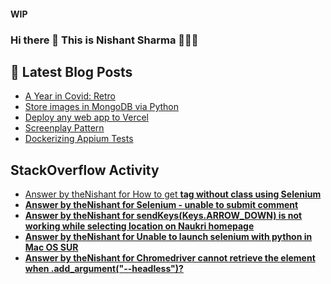 #### WIP
### Hi there 👋  This is Nishant Sharma 🧑🏼‍🎤

## 📕 Latest Blog Posts
<!-- BLOG-POST-LIST:START -->
- [A Year in Covid: Retro](https://thenishant3.medium.com/a-year-in-covid-retro-632bf6cdf1c7?source=rss-97b0bdcd7e66------2)
- [Store images in MongoDB via Python](https://dev.to/thenishant/store-images-in-mongodb-via-python-2g73)
- [Deploy any web app to Vercel](https://dev.to/thenishant/deploy-any-web-app-to-vercel-1ka8)
- [Screenplay Pattern](https://medium.com/testvagrant/screenplay-pattern-3490c7f0c23c?source=rss-97b0bdcd7e66------2)
- [Dockerizing Appium Tests](https://medium.com/testvagrant/dockerizing-appium-tests-c9696809afec?source=rss-97b0bdcd7e66------2)
<!-- BLOG-POST-LIST:END -->


## StackOverflow Activity
<!-- STACKOVERFLOW:START -->
- [Answer by theNishant for How to get <b> tag without class using Selenium](https://stackoverflow.com/questions/68115290/how-to-get-b-tag-without-class-using-selenium/68115519#68115519)
- [Answer by theNishant for Selenium - unable to submit comment](https://stackoverflow.com/questions/67662651/selenium-unable-to-submit-comment/67667371#67667371)
- [Answer by theNishant for sendKeys(Keys.ARROW_DOWN) is not working while selecting location on Naukri homepage](https://stackoverflow.com/questions/66981705/sendkeyskeys-arrow-down-is-not-working-while-selecting-location-on-naukri-home/66999916#66999916)
- [Answer by theNishant for Unable to launch selenium with python in Mac OS SUR](https://stackoverflow.com/questions/66405858/unable-to-launch-selenium-with-python-in-mac-os-sur/66406829#66406829)
- [Answer by theNishant for Chromedriver cannot retrieve the element when .add_argument("--headless")?](https://stackoverflow.com/questions/66346610/chromedriver-cannot-retrieve-the-element-when-add-argument-headless/66346963#66346963)
<!-- STACKOVERFLOW:END -->
